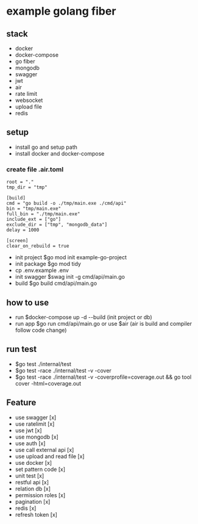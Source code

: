 # example golang fiber

## stack

- docker
- docker-compose
- go fiber
- mongodb
- swagger
- jwt
- air
- rate limit
- websocket
- upload file
- redis

## setup

- install go and setup path
- install docker and docker-compose

### create file .air.toml

```
root = "."
tmp_dir = "tmp"

[build]
cmd = "go build -o ./tmp/main.exe ./cmd/api"
bin = "tmp/main.exe"
full_bin = "./tmp/main.exe"
include_ext = ["go"]
exclude_dir = ["tmp", "mongodb_data"]
delay = 1000

[screen]
clear_on_rebuild = true
```

- init project $go mod init example-go-project
- init package $go mod tidy
- cp .env.example .env
- init swagger $swag init -g cmd/api/main.go
- build $go build cmd/api/main.go

## how to use

- run $docker-compose up -d --build (init project or db)
- run app $go run cmd/api/main.go or use $air (air is build and compiler follow code change)

## run test

- $go test ./internal/test
- $go test -race ./internal/test -v -cover
- $go test -race ./internal/test -v -coverprofile=coverage.out && go tool cover -html=coverage.out

## Feature

- use swagger [x]
- use ratelimit [x]
- use jwt [x]
- use mongodb [x]
- use auth [x]
- use call external api [x]
- use upload and read file [x]
- use docker [x]
- set pattern code [x]
- unit test [x]
- restful api [x]
- relation db [x]
- permission roles [x]
- pagination [x]
- redis [x]
- refresh token [x]
